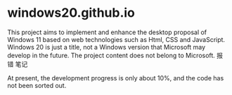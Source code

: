 # windows20.github.io
This project aims to implement and enhance the desktop proposal of Windows 11 based on web technologies such as Html, CSS and JavaScript. Windows 20 is just a title, not a Windows version that Microsoft may develop in the future. The project content does not belong to Microsoft.  报错 笔记

At present, the development progress is only about 10%, and the code has not been sorted out.

